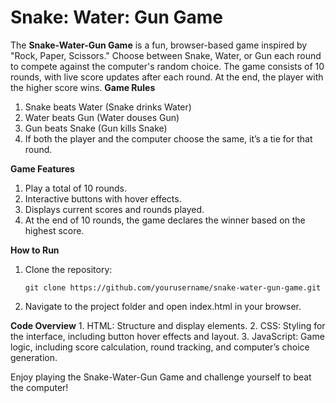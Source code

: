 # Snake: Water: Gun Game
The **Snake-Water-Gun Game** is a fun, browser-based game inspired by "Rock, Paper, Scissors." Choose between Snake, Water, or Gun each round to compete against the computer's random choice. The game consists of 10 rounds, with live score updates after each round. At the end, the player with the higher score wins.
**Game Rules**
  1. Snake beats Water (Snake drinks Water)
  2. Water beats Gun (Water douses Gun)
  3. Gun beats Snake (Gun kills Snake)
  4. If both the player and the computer choose the same, it’s a tie for that round.

**Game Features**
  1. Play a total of 10 rounds.
  2. Interactive buttons with hover effects.
  3. Displays current scores and rounds played.
  4. At the end of 10 rounds, the game declares the winner based on the highest score.

**How to Run**
  1. Clone the repository:

         git clone https://github.com/yourusername/snake-water-gun-game.git
     
  2. Navigate to the project folder and open index.html in your browser.

  
**Code Overview**
    1. HTML: Structure and display elements.
    2. CSS: Styling for the interface, including button hover effects and layout.
    3. JavaScript: Game logic, including score calculation, round tracking, and computer’s choice generation.
    
  Enjoy playing the Snake-Water-Gun Game and challenge yourself to beat the computer!
